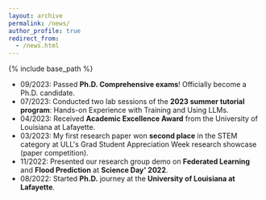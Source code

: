 ```yaml
---
layout: archive
permalink: /news/
author_profile: true
redirect_from:
  - /news.html
---
```


{% include base_path %}

* 09/2023: Passed **Ph.D. Comprehensive exams**! Officially become a Ph.D. candidate.
* 07/2023: Conducted two lab sessions of the **2023 summer tutorial program**: Hands-on Experience with Training and Using LLMs.
* 04/2023: Received **Academic Excellence Award** from the University of Louisiana at Lafayette.
* 03/2023: My first research paper won **second place** in the STEM category at ULL's Grad Student Appreciation Week research showcase (paper competition).
* 11/2022: Presented our research group demo on **Federated Learning** and **Flood Prediction** at **Science Day' 2022**.
* 08/2022: Started **Ph.D.** journey at the **University of Louisiana at Lafayette**.
